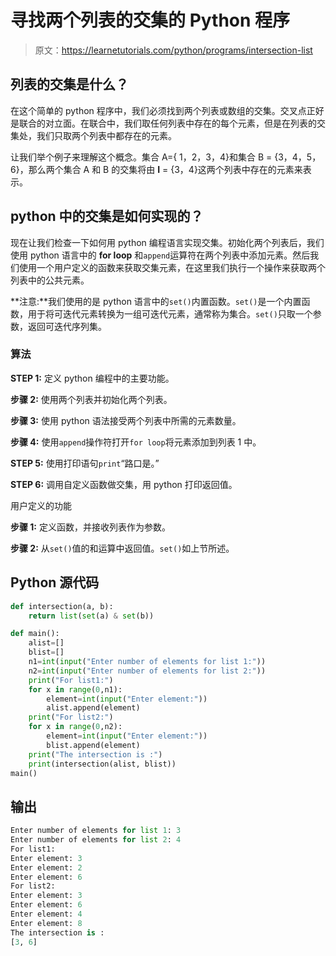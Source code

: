 # 寻找两个列表的交集的 Python 程序

> 原文：<https://learnetutorials.com/python/programs/intersection-list>

## 列表的交集是什么？

在这个简单的 python 程序中，我们必须找到两个列表或数组的交集。交叉点正好是联合的对立面。在联合中，我们取任何列表中存在的每个元素，但是在列表的交集处，我们只取两个列表中都存在的元素。

让我们举个例子来理解这个概念。集合 A={ 1，2，3，4}和集合 B = {3，4，5，6}，那么两个集合 A 和 B 的交集将由 **I** = {3，4}这两个列表中存在的元素来表示。

## python 中的交集是如何实现的？

现在让我们检查一下如何用 python 编程语言实现交集。初始化两个列表后，我们使用 python 语言中的 **for loop** 和`append`运算符在两个列表中添加元素。然后我们使用一个用户定义的函数来获取交集元素，在这里我们执行一个操作来获取两个列表中的公共元素。

**注意:**我们使用的是 python 语言中的`set()`内置函数。`set()`是一个内置函数，用于将可迭代元素转换为一组可迭代元素，通常称为集合。`set()`只取一个参数，返回可迭代序列集。

### 算法

**STEP 1:** 定义 python 编程中的主要功能。

**步骤 2:** 使用两个列表并初始化两个列表。

**步骤 3:** 使用 python 语法接受两个列表中所需的元素数量。

**步骤 4:** 使用`append`操作符打开`for loop`将元素添加到列表 1 中。

**STEP 5:** 使用打印语句`print`“路口是。”

**STEP 6:** 调用自定义函数做交集，用 python 打印返回值。

用户定义的功能

**步骤 1:** 定义函数，并接收列表作为参数。

**步骤 2:** 从`set()`值的和运算中返回值。`set()`如上节所述。

## Python 源代码

```py
def intersection(a, b):
    return list(set(a) & set(b))

def main():
    alist=[]
    blist=[]
    n1=int(input("Enter number of elements for list 1:"))
    n2=int(input("Enter number of elements for list 2:"))
    print("For list1:")
    for x in range(0,n1):
        element=int(input("Enter element:"))
        alist.append(element)
    print("For list2:")
    for x in range(0,n2):
        element=int(input("Enter element:"))
        blist.append(element)
    print("The intersection is :")
    print(intersection(alist, blist))
main()

```

## 输出

```py
Enter number of elements for list 1: 3
Enter number of elements for list 2: 4
For list1:
Enter element: 3
Enter element: 2
Enter element: 6
For list2:
Enter element: 3
Enter element: 6
Enter element: 4
Enter element: 8
The intersection is :
[3, 6]
```